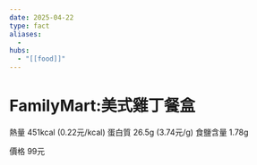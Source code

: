 ```yaml
---
date: 2025-04-22
type: fact
aliases:
  -
hubs:
  - "[[food]]"
---
```


# FamilyMart:美式雞丁餐盒

熱量 451kcal (0.22元/kcal)
蛋白質 26.5g (3.74元/g)
食鹽含量 1.78g

價格 99元

